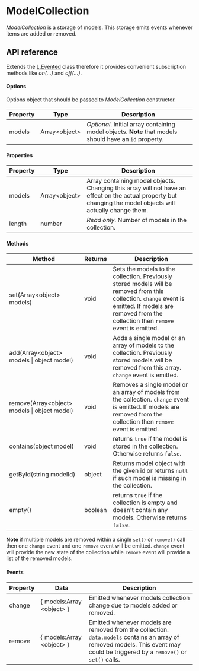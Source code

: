 # ModelCollection

*ModelCollection* is a storage of models. This storage emits events whenever items are added or removed.

## API reference

Extends the [L.Evented](https://leafletjs.com/reference-1.0.0.html#evented) class therefore it provides convenient subscription methods like *on(...)* and *off(...)*.

#### Options
Options object that should be passed to *ModelCollection* constructor.

| Property | Type | Description |
|---|---|---|
| models | Array&lt;object&gt; | *Optional*. Initial array containing model objects. **Note** that models should have an `id` property. |

#### Properties

| Property | Type | Description |
|---|---|---|
| models | Array&lt;object&gt; | Array containing model objects. Changing this array will not have an effect on the actual property but changing the model objects will actually change them.  |
| length | number | *Read only*. Number of models in the collection. |

#### Methods

| Method | Returns | Description |
|---|---|---|
| set(Array&lt;object&gt; models) | void | Sets the models to the collection. Previously stored models will be removed from this collection. `change` event is emitted. If models are removed from the collection then `remove` event is emitted. |
| add(Array&lt;object&gt; models \| object model) | void | Adds a single model or an array of models to the collection. Previously stored models will be removed from this array. `change` event is emitted. |
| remove(Array&lt;object&gt; models \| object model) | void | Removes a single model or an array of models from the collection. `change` event is emitted. If models are removed from the collection then `remove` event is emitted. |
| contains(object model) | void | returns `true` if the model is stored in the collection. Otherwise returns `false`. |
| getById(string modelId) | object | Returns model object with the given id or returns `null` if such model is missing in the collection. |
| empty() | boolean | returns `true` if the collection is empty and doesn't contain any models. Otherwise returns `false`. |

**Note** if multiple models are removed within a single `set()` or `remove()` call then one `change` event and one `remove` event will be emitted. `change` event will provide the new state of the collection while `remove` event will provide a list of the removed models.

#### Events

| Property | Data | Description |
|---|---|---|
| change | { models:Array &lt;object&gt; } | Emitted whenever models collection change due to models added or removed. |
| remove | { models:Array &lt;object&gt; } | Emitted whenever models are removed from the collection. `data.models` contains an array of removed models. This event may could be triggered by a `remove()` or `set()` calls. |

